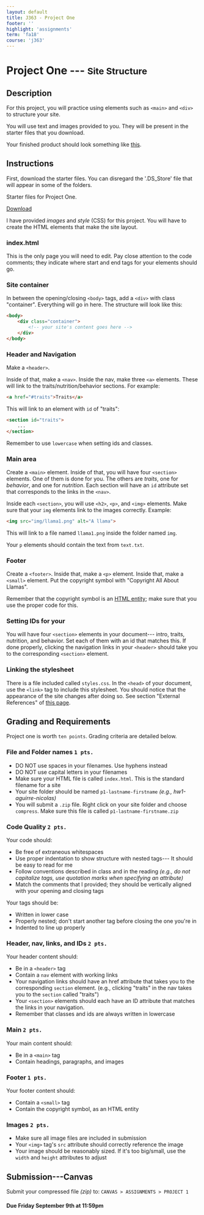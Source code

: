 ```yaml
---
layout: default
title: J363 - Project One
footer: ''
highlight: 'assignments'
term: 'fa18'
course: 'j363'
---
```

# Project One --- <small>Site Structure</small>
## Description
For this project, you will practice using elements such as `<main>` and `<div>` to structure your site.

You will use text and images provided to you. They will be present in the starter files that you download.

Your finished product should look something like [this](pdf/hw1-finished.pdf).

## Instructions
First, download the starter files. You can disregard the '.DS_Store' file that will appear in some of the folders.

  <div class="card-block">
    <p class="card-text">Starter files for Project One.</p>
    <a href="start/p1-start.zip" class="btn btn-primary" target="_blank">Download</a>
  </div>

I have provided _images_ and _style_ (CSS) for this project. You will have to create the HTML elements that make the site layout.

### index.html
This is the only page you will need to edit. Pay close attention to the code comments; they indicate where start and end tags for your elements should go.

### Site container
In between the opening/closing `<body>` tags, add a `<div>` with class "container". Everything will go in here. The structure will look like this:

```html
<body>
    <div class="container">
        <!-- your site's content goes here -->
    </div>
</body>
```

### Header and Navigation
Make a `<header>`.

Inside of that, make a `<nav>`. Inside the nav, make three `<a>` elements. These will link to the traits/nutrition/behavior sections. For example:

```html
<a href="#traits">Traits</a>
```
This will link to an element with `id` of "traits":

```html
<section id="traits">
    ...
</section>
```

Remember to use `lowercase` when setting ids and classes.

### Main area
Create a `<main>` element. Inside of that, you will have four `<section>` elements. One of them is done for you. The others are _traits_, one for _behavior_, and one for _nutrition_. Each section will have an `id` attribute set that corresponds to the links in the `<nav>`.

Inside each `<section>`, you will use `<h2>`, `<p>`, and `<img>` elements. Make sure that your `img` elements link to the images correctly. Example:

```html
<img src="img/llama1.png" alt="A llama">
```

This will link to a file named `llama1.png` inside the folder named `img`.

Your `p` elements should contain the text from `text.txt`.

### Footer
Create a `<footer>`. Inside that, make a `<p>` element. Inside that, make a `<small>` element. Put the copyright symbol with "Copyright All About Llamas".

Remember that the copyright symbol is an [HTML entity](https://www.w3schools.com/html/html_entities.asp); make sure that you use the proper code for this.

### Setting IDs for your <sections>
You will have four `<section>` elements in your document--- intro, traits, nutrition, and behavior. Set each of them with an id that matches this. If done properly, clicking the navigation links in your `<header>` should take you to the corresponding `<section>` element.

### Linking the stylesheet
There is a file included called `styles.css`. In the `<head>` of your document, use the `<link>` tag to include this stylesheet. You should notice that the appearance of the site changes after doing so. See section "External References" of [this page](https://www.w3schools.com/html/html_css.asp).

## Grading and Requirements
Project one is worth `ten points`. Grading criteria are detailed below.

### File and Folder names `1 pts.`
 * DO NOT use spaces in your filenames. Use hyphens instead
 * DO NOT use capital letters in your filenames
 * Make sure your HTML file is called `index.html`. This is the standard filename for a site
 * Your site folder should be named `p1-lastname-firstname` _(e.g., hw1-aguirre-nicolas)_
 * You will submit a `.zip` file. Right click on your site folder and choose `compress`. Make sure this file is called `p1-lastname-firstname.zip`

### Code Quality `2 pts.`
Your code should:

 * Be free of extraneous whitespaces
 * Use proper indentation to show structure with nested tags--- It should be easy to read for me
 * Follow conventions described in class and in the reading _(e.g., do not capitalize tags, use quotation marks when specifying an attribute)_
 * Match the comments that I provided; they should be vertically aligned with your opening and closing tags

Your tags should be:

 * Written in lower case
 * Properly nested; don't start another tag before closing the one you're in
 * Indented to line up properly

### Header, nav, links, and IDs `2 pts.`
Your header content should:

 * Be in a `<header>` tag
 * Contain a `nav` element with working links
 * Your navigation links should have an href attribute that takes you to the corresponding `section` element. (e.g., clicking "traits" in the nav takes you to the `section` called "traits")
 * Your `<section>` elements should each have an ID attribute that matches the links in your navigation.
 * Remember that classes and ids are always written in lowercase

### Main `2 pts.`
Your main content should:

 * Be in a `<main>` tag
 * Contain headings, paragraphs, and images

### Footer `1 pts.`
Your footer content should:

 * Contain a `<small>` tag
 * Contain the copyright symbol, as an HTML entity

### Images `2 pts.`
 * Make sure all image files are included in submission
 * Your `<img>` tag's `src` attribute should correctly reference the image
 * Your image should be reasonably sized. If it's too big/small, use the `width` and `height` attributes to adjust


## Submission---Canvas
Submit your compressed file _(zip)_ to: `CANVAS > ASSIGNMENTS > PROJECT 1`

#### **Due Friday September 9th at 11:59pm**